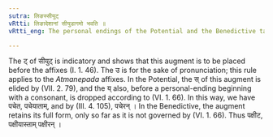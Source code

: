 ```yaml
---
sutra: लिङस्सीयुट्
vRtti: लिङादेशानां सीयुडागमो भवति ॥
vRtti_eng: The personal endings of the Potential and the Benedictive take the augment '_siyut_'.

---
```

The ट् of सीयुट् is indicatory and shows that this augment is to be placed before the affixes (I. 1. 46). The उ is for the sake of pronunciation; this rule applies to the _Atmanepada_ affixes. In the Potential, the स् of this augment is elided by (VII. 2. 79), and the य् also, before a personal-ending beginning with a consonant, is dropped according to (VI. 1. 66). In this way, we have पचेत, पचेयाताम्, and by (III. 4. 105), पचेरन् । In the Benedictive, the augment retains its full form, only so far as it is not governed by (VI. 1. 66). Thus पक्षीट, पक्षीयास्ताम् पक्षीरन् ।